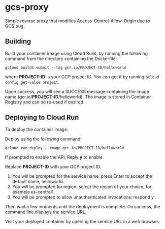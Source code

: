 # gcs-proxy

Simple reverse proxy that modifies Access-Control-Allow-Origin due to GCS bug.


## Building

Build your container image using Cloud Build, by running the following command from the directory containing the Dockerfile:

```
gcloud builds submit --tag gcr.io/PROJECT-ID/helloworld
```
where **PROJECT-ID** is your GCP project ID. You can get it by running `gcloud config get-value project`.

Upon success, you will see a SUCCESS message containing the image name (gcr.io/**PROJECT-ID**/helloworld). The image is stored in Container Registry and can be re-used if desired.

## Deploying to Cloud Run

To deploy the container image:

Deploy using the following command:

```
gcloud run deploy --image gcr.io/PROJECT-ID/helloworld
```

If prompted to enable the API, Reply **y** to enable.

Replace **PROJECT-ID** with your GCP project ID.

1. You will be prompted for the service name: press Enter to accept the default name, helloworld.
2. You will be prompted for region: select the region of your choice, for example us-central1.
3. You will be prompted to allow unauthenticated invocations: respond y .

Then wait a few moments until the deployment is complete. On success, the command line displays the service URL.

Visit your deployed container by opening the service URL in a web browser.
